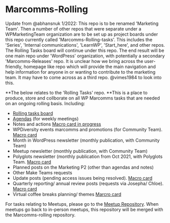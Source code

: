 # Marcomms-Rolling

Update from @abhansnuk 1/2022: 
This repo is to be renamed 'Marketing Team'. Then a number of other repos that were separate under a WPMarketingTeam organization are to be set up as project boards under this repo currently called 'Marcomms-Rolling-tasks'. This includes the 'Series', 'Internal communications', 'LearnWP', 'Start_here', and other repos. The Rolling Tasks board will continue under this repo. The end result will be one main repo under 'WordPress' organization, with potentially a secondary 'Marcomms-Releases' repo. It is unclear how we bring across the user-friendly, homepage like repo which will provide the main navigation and help information for anyone in or wanting to contribute to the marketing team. It may have to come across as a third repo. @vimes1984 to look into this.


**The below relates to the 'Rolling Tasks' repo.
**This is a place to produce, store and collborate on all WP Marcomms tasks that are needed on an ongoing rolling basis. 
Including:
- [Rolling tasks board](https://github.com/wpmarketingteam/Marcomms-Rolling-tasks/projects/2)
- [Agendas](https://github.com/wpmarketingteam/Marcomms-Rolling-tasks/issues/6) (for weekly meetings)
- Notes and actions [Macro card in progress](https://github.com/wpmarketingteam/Marcomms-Rolling-tasks/projects/2#card-70929533)
- WPDiversity events marcomms and promotions (for Community Team). [Macro card](https://github.com/wpmarketingteam/Marcomms-Rolling-tasks/issues/54)
- Month in WordPress newsletter (monthly publication, with Community Team)
- Meetup newsletter (monthly publication, with Community Team)
- Polyglots newsletter (monthly publication from Oct 2021, with Polyglots Team. [Macro card](https://github.com/wpmarketingteam/Marcomms-Rolling-tasks/issues/46)
- Planned posts on the Marketing P2 (other than agendas and notes) 
- Other Make Teams requests
- Update posts (pending access issues being resolved). [Macro card](https://github.com/wpmarketingteam/Marcomms-Rolling-tasks/issues/40)
- Quarterly reporting/ annual review posts (requests via Josepha/ Chloe). [Macro card](https://github.com/wpmarketingteam/Marcomms-Rolling-tasks/issues/36)
- Virtual coffee breaks planning/ themes [Marcro card](https://github.com/wpmarketingteam/Marcomms-Rolling-tasks/issues/15)

For tasks relating to Meetups, please go to the [Meetup Repository](https://github.com/wpmarketingteam/Marcomms-Meetups/projects). When meetups go back to in-person meetups, this repository will be merged with the Marcomms-rolling repository.
